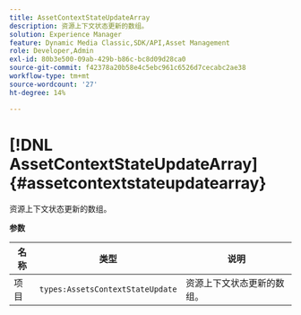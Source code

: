 ```yaml
---
title: AssetContextStateUpdateArray
description: 资源上下文状态更新的数组。
solution: Experience Manager
feature: Dynamic Media Classic,SDK/API,Asset Management
role: Developer,Admin
exl-id: 80b3e500-09ab-429b-b86c-bc8d09d28ca0
source-git-commit: f42378a20b58e4c5ebc961c6526d7cecabc2ae38
workflow-type: tm+mt
source-wordcount: '27'
ht-degree: 14%

---
```


# [!DNL AssetContextStateUpdateArray]{#assetcontextstateupdatearray}

资源上下文状态更新的数组。

**参数**

| 名称 | 类型 | 说明 |
|---|---|---|
| 项目 | `types:AssetsContextStateUpdate` | 资源上下文状态更新的数组。 |
